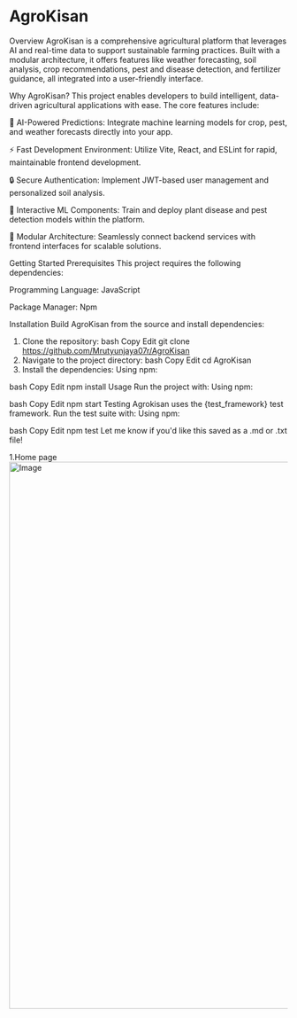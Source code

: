 # AgroKisan
Overview
AgroKisan is a comprehensive agricultural platform that leverages AI and real-time data to support sustainable farming practices. Built with a modular architecture, it offers features like weather forecasting, soil analysis, crop recommendations, pest and disease detection, and fertilizer guidance, all integrated into a user-friendly interface.

Why AgroKisan?
This project enables developers to build intelligent, data-driven agricultural applications with ease. The core features include:

🌾 AI-Powered Predictions: Integrate machine learning models for crop, pest, and weather forecasts directly into your app.

⚡ Fast Development Environment: Utilize Vite, React, and ESLint for rapid, maintainable frontend development.

🔒 Secure Authentication: Implement JWT-based user management and personalized soil analysis.

🧪 Interactive ML Components: Train and deploy plant disease and pest detection models within the platform.

🔄 Modular Architecture: Seamlessly connect backend services with frontend interfaces for scalable solutions.

Getting Started
Prerequisites
This project requires the following dependencies:

Programming Language: JavaScript

Package Manager: Npm

Installation
Build AgroKisan from the source and install dependencies:

1. Clone the repository:
bash
Copy
Edit
git clone https://github.com/Mrutyunjaya07r/AgroKisan
2. Navigate to the project directory:
bash
Copy
Edit
cd AgroKisan
3. Install the dependencies:
Using npm:

bash
Copy
Edit
npm install
Usage
Run the project with:
Using npm:

bash
Copy
Edit
npm start
Testing
Agrokisan uses the {test_framework} test framework. Run the test suite with:
Using npm:

bash
Copy
Edit
npm test
Let me know if you'd like this saved as a .md or .txt file!

1.Home page
<img width="1906" height="987" alt="Image" src="https://github.com/user-attachments/assets/92cddf0e-76a6-4c63-a6f1-5c74ad86cca8" />[](url)

